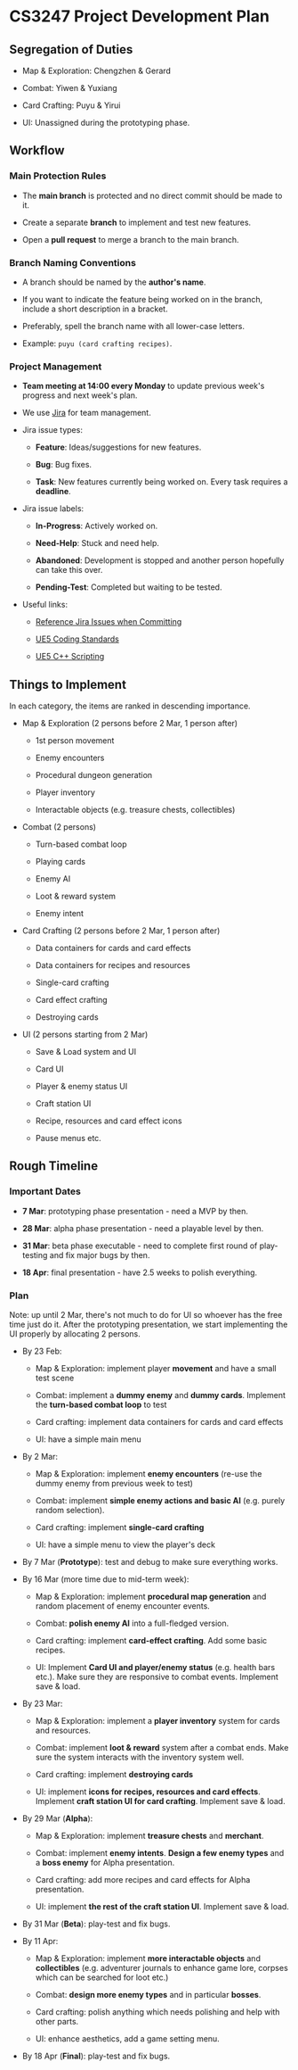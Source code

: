 # CS3247 Project Development Plan

## Segregation of Duties

- Map & Exploration: Chengzhen & Gerard

- Combat: Yiwen & Yuxiang

- Card Crafting: Puyu & Yirui

- UI: Unassigned during the prototyping phase.

## Workflow

### Main Protection Rules

- The **main branch** is protected and no direct commit should be made to it.

- Create a separate **branch** to implement and test new features.

- Open a **pull request** to merge a branch to the main branch.

### Branch Naming Conventions

- A branch should be named by the **author's name**.

- If you want to indicate the feature being worked on in the branch, include a short description in a bracket.

- Preferably, spell the branch name with all lower-case letters.

- Example: `puyu (card crafting recipes)`.

### Project Management

- **Team meeting at 14:00 every Monday** to update previous week's progress and next week's plan.

- We use [Jira](https://zpyzhangpuyu.atlassian.net/jira/software/projects/CS3247/boards/1) for team management.

- Jira issue types:

  - **Feature**: Ideas/suggestions for new features.

  - **Bug**: Bug fixes.

  - **Task**: New features currently being worked on. Every task requires a **deadline**.

- Jira issue labels:

  - **In-Progress**: Actively worked on.

  - **Need-Help**: Stuck and need help.

  - **Abandoned**: Development is stopped and another person hopefully can take this over.

  - **Pending-Test**: Completed but waiting to be tested.

- Useful links:

  - [Reference Jira Issues when Committing](https://support.atlassian.com/jira-software-cloud/docs/reference-issues-in-your-development-work/)

  - [UE5 Coding Standards](https://dev.epicgames.com/documentation/en-us/unreal-engine/epic-cplusplus-coding-standard-for-unreal-engine)

  - [UE5 C++ Scripting](https://dev.epicgames.com/documentation/en-us/unreal-engine/programming-with-cplusplus-in-unreal-engine)

## Things to Implement

In each category, the items are ranked in descending importance.

- Map & Exploration (2 persons before 2 Mar, 1 person after)
  
  - 1st person movement

  - Enemy encounters

  - Procedural dungeon generation

  - Player inventory

  - Interactable objects (e.g. treasure chests, collectibles)

- Combat (2 persons)
  
  - Turn-based combat loop

  - Playing cards

  - Enemy AI

  - Loot & reward system

  - Enemy intent

- Card Crafting (2 persons before 2 Mar, 1 person after)
  
  - Data containers for cards and card effects

  - Data containers for recipes and resources

  - Single-card crafting

  - Card effect crafting

  - Destroying cards

- UI (2 persons starting from 2 Mar)
  
  - Save & Load system and UI

  - Card UI

  - Player & enemy status UI

  - Craft station UI

  - Recipe, resources and card effect icons

  - Pause menus etc.

## Rough Timeline

### Important Dates

- **7 Mar**: prototyping phase presentation - need a MVP by then.
  
- **28 Mar**: alpha phase presentation - need a playable level by then.
  
- **31 Mar**: beta phase executable - need to complete first round of play-testing and fix major bugs by then.
  
- **18 Apr**: final presentation - have 2.5 weeks to polish everything.
  
### Plan

Note: up until 2 Mar, there's not much to do for UI so whoever has the free time just do it. After the prototyping presentation, we start implementing the UI properly by allocating 2 persons.

- By 23 Feb:
  
  - Map & Exploration: implement player **movement** and have a small test scene

  - Combat: implement a **dummy enemy** and **dummy cards**. Implement the **turn-based combat loop** to test

  - Card crafting: implement data containers for cards and card effects

  - UI: have a simple main menu

- By 2 Mar:
  
  - Map & Exploration: implement **enemy encounters** (re-use the dummy enemy from previous week to test)

  - Combat: implement **simple enemy actions and basic AI** (e.g. purely random selection).

  - Card crafting: implement **single-card crafting**

  - UI: have a simple menu to view the player's deck

- By 7 Mar (**Prototype**): test and debug to make sure everything works.
  
- By 16 Mar (more time due to mid-term week):
  
  - Map & Exploration: implement **procedural map generation** and random placement of enemy encounter events.

  - Combat: **polish enemy AI** into a full-fledged version.

  - Card crafting: implement **card-effect crafting**. Add some basic recipes.

  - UI: Implement **Card UI and player/enemy status** (e.g. health bars etc.). Make sure they are responsive to combat events. Implement save & load.

- By 23 Mar:
  
  - Map & Exploration: implement a **player inventory** system for cards and resources.

  - Combat: implement **loot & reward** system after a combat ends. Make sure the system interacts with the inventory system well.

  - Card crafting: implement **destroying cards**

  - UI: implement **icons for recipes, resources and card effects**. Implement **craft station UI for card crafting**. Implement save & load.

- By 29 Mar (**Alpha**):
  
  - Map & Exploration: implement **treasure chests** and **merchant**.

  - Combat: implement **enemy intents**. **Design a few enemy types** and a **boss enemy** for Alpha presentation.

  - Card crafting: add more recipes and card effects for Alpha presentation.

  - UI: implement **the rest of the craft station UI**. Implement save & load.

- By 31 Mar (**Beta**): play-test and fix bugs.
  
- By 11 Apr:
  
  - Map & Exploration: implement **more interactable objects** and **collectibles** (e.g. adventurer journals to enhance game lore, corpses which can be searched for loot etc.)

  - Combat: **design more enemy types** and in particular **bosses**.

  - Card crafting: polish anything which needs polishing and help with other parts.

  - UI: enhance aesthetics, add a game setting menu.

- By 18 Apr (**Final**): play-test and fix bugs.
